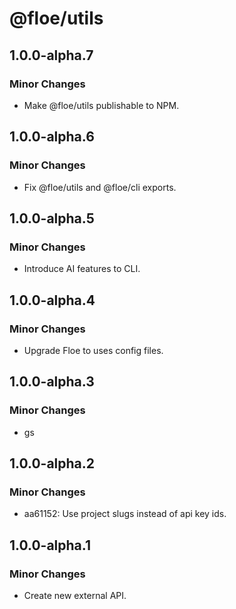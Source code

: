 # @floe/utils

## 1.0.0-alpha.7

### Minor Changes

- Make @floe/utils publishable to NPM.

## 1.0.0-alpha.6

### Minor Changes

- Fix @floe/utils and @floe/cli exports.

## 1.0.0-alpha.5

### Minor Changes

- Introduce AI features to CLI.

## 1.0.0-alpha.4

### Minor Changes

- Upgrade Floe to uses config files.

## 1.0.0-alpha.3

### Minor Changes

- gs

## 1.0.0-alpha.2

### Minor Changes

- aa61152: Use project slugs instead of api key ids.

## 1.0.0-alpha.1

### Minor Changes

- Create new external API.
